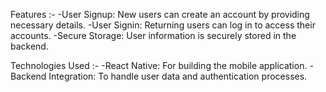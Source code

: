Features :-
 -User Signup: New users can create an account by providing necessary details.
 -User Signin: Returning users can log in to access their accounts.
 -Secure Storage: User information is securely stored in the backend.

Technologies Used :-
 -React Native: For building the mobile application.
 -Backend Integration: To handle user data and authentication processes.
